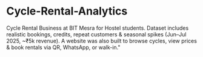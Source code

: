 # Cycle-Rental-Analytics
Cycle Rental Business at BIT Mesra for Hostel students. Dataset includes realistic bookings, credits, repeat customers &amp; seasonal spikes (Jun–Jul 2025, ~₹5k revenue). A website was also built to browse cycles, view prices &amp; book rentals via QR, WhatsApp, or walk-in."

